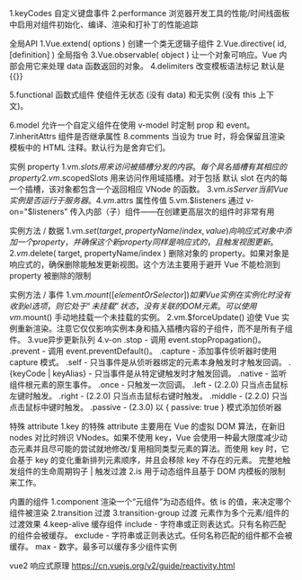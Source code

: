 1.keyCodes 自定义键盘事件
2.performance 浏览器开发工具的性能/时间线面板中启用对组件初始化、编译、渲染和打补丁的性能追踪

全局API
1.Vue.extend( options )   创建一个类无逻辑子组件
2.Vue.directive( id, [definition] )  全局指令
3.Vue.observable( object ) 让一个对象可响应。Vue 内部会用它来处理 data 函数返回的对象。
4.delimiters  改变模板语法标记 默认是{{}}

5.functional 函数式组件 使组件无状态 (没有 data) 和无实例 (没有 this 上下文)。

6.model 允许一个自定义组件在使用 v-model 时定制 prop 和 event。
7.inheritAttrs 组件是否继承属性
8.comments 当设为 true 时，将会保留且渲染模板中的 HTML 注释。默认行为是舍弃它们。


实例 property
1.vm.$slots 用来访问被插槽分发的内容。每个具名插槽有其相应的 property 
2.vm.$scopedSlots 用来访问作用域插槽。对于包括 默认 slot 在内的每一个插槽，该对象都包含一个返回相应 VNode 的函数。
3.vm.$isServer   当前 Vue 实例是否运行于服务器。
4.vm.$attrs 属性传值
5.vm.$listeners 通过 v-on="$listeners" 传入内部（子）组件——在创建更高层次的组件时非常有用

实例方法 / 数据
1.vm.$set( target, propertyName/index, value )   向响应式对象中添加一个 property，并确保这个新 property 同样是响应式的，且触发视图更新。
2.vm.$delete( target, propertyName/index )  删除对象的 property。如果对象是响应式的，确保删除能触发更新视图。这个方法主要用于避开 Vue 不能检测到 property 被删除的限制

实例方法 / 事件
1.vm.$mount( [elementOrSelector] ) 如果 Vue 实例在实例化时没有收到 el 选项，则它处于“未挂载”状态，没有关联的 DOM 元素。可以使用 vm.$mount() 手动地挂载一个未挂载的实例。
2.vm.$forceUpdate()  迫使 Vue 实例重新渲染。注意它仅仅影响实例本身和插入插槽内容的子组件，而不是所有子组件。
3.vue异步更新队列 
4.v-on 
.stop - 调用 event.stopPropagation()。
.prevent - 调用 event.preventDefault()。
.capture - 添加事件侦听器时使用 capture 模式。
.self - 只当事件是从侦听器绑定的元素本身触发时才触发回调。
.{keyCode | keyAlias} - 只当事件是从特定键触发时才触发回调。
.native - 监听组件根元素的原生事件。
.once - 只触发一次回调。
.left - (2.2.0) 只当点击鼠标左键时触发。
.right - (2.2.0) 只当点击鼠标右键时触发。
.middle - (2.2.0) 只当点击鼠标中键时触发。
.passive - (2.3.0) 以 { passive: true } 模式添加侦听器

特殊 attribute
1.key 的特殊 attribute 主要用在 Vue 的虚拟 DOM 算法，在新旧 nodes 对比时辨识 VNodes。如果不使用 key，Vue 会使用一种最大限度减少动态元素并且尽可能的尝试就地修改/复用相同类型元素的算法。而使用 key 时，它会基于 key 的变化重新排列元素顺序，并且会移除 key 不存在的元素。
	完整地触发组件的生命周期钩子 | 触发过渡
2.is 用于动态组件且基于 DOM 内模板的限制来工作。

内置的组件
1.component 渲染一个“元组件”为动态组件。依 is 的值，来决定哪个组件被渲染
2.transition 过渡
3.transition-group 过渡 元素作为多个元素/组件的过渡效果
4.keep-alive 缓存组件 
	include - 字符串或正则表达式。只有名称匹配的组件会被缓存。
	exclude - 字符串或正则表达式。任何名称匹配的组件都不会被缓存。
	max - 数字。最多可以缓存多少组件实例

vue2 响应式原理
https://cn.vuejs.org/v2/guide/reactivity.html

